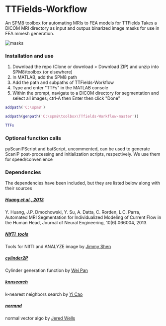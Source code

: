 # TTFields-Workflow
An [SPM8](http://www.fil.ion.ucl.ac.uk/spm/software/spm8/) toolbox for automating MRIs to FEA models for TTFields
Takes a DICOM MRI directory as input and outpus binarized image masks for use in FEA mmesh generation.

![masks](https://user-images.githubusercontent.com/13923102/29499076-2f11fe7a-85d7-11e7-86fa-85a92bfa3096.png)

### Installation and use
1. Download the repo (Clone or download > Download ZIP) and unzip into SPM8/toolbox (or elsewhere)
2. In MATLAB, add the SPM8 path
3. Add the path and subpaths of TTFields-Workflow
4. Type and enter "TTFs" in the MATLAB console
5. Within the prompt, navigate to a DICOM directory for segmentation and select all images; ctrl-A then Enter then click "Done"
```matlab
addpath('C:\spm8')

addpath(genpath('C:\spm8\toolbox\TTfields-Workflow-master'))

TTFs
```

### Optional function calls
pyScanIPScript and batScript, uncommented, can be used to generate ScanIP post-processing and initialization scripts, respectively.
We use them for speed/convenience

### Dependencies
The dependencies have been included, but they are listed below along with their sources

##### [Huang et al., 2013](http://bme.ccny.cuny.edu/faculty/lparra/autosegment/)
Y. Huang, J.P. Dmochowski, Y. Su, A. Datta, C. Rorden, L.C. Parra, Automated MRI Segmentation for Individualized Modeling of Current Flow in the Human Head, Journal of Neural Engineering, 10(6):066004, 2013.

##### [NIfTI_tools](https://www.mathworks.com/matlabcentral/fileexchange/8797-tools-for-nifti-and-analyze-image)
Tools for NIfTI and ANALYZE image by [Jimmy Shen](https://www.mathworks.com/matlabcentral/profile/authors/757722-jimmy-shen)

##### [cylinder2P](https://www.mathworks.com/matlabcentral/fileexchange/21758-cylinder-surface-connecting-2-points?focused=5104454&tab=function)
Cylinder generation function by [Wei Pan](https://www.mathworks.com/matlabcentral/profile/authors/1453399-wei-pan)

##### [knnsearch](https://www.mathworks.com/matlabcentral/fileexchange/19345-efficient-k-nearest-neighbor-search-using-jit?focused=5151612&tab=function)
k-nearest neighbors search by [Yi Cao](https://www.mathworks.com/matlabcentral/profile/authors/69713-yi-cao)

##### [normnd](http://www.mathworks.com/matlabcentral/fileexchange/41609-point-cloud-normal-vector?focused=3785579&tab=function)
normal vector algo by [Jered Wells](https://www.mathworks.com/matlabcentral/profile/authors/2714347-jered-wells)

